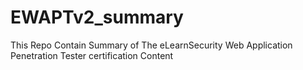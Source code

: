 # EWAPTv2_summary
This Repo Contain Summary of The eLearnSecurity Web Application Penetration Tester certification Content
